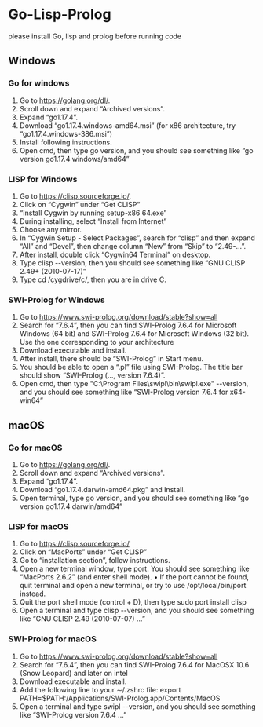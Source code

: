 # Go-Lisp-Prolog
please install Go, lisp and prolog before running code
## Windows
### Go for windows
1. Go to https://golang.org/dl/.
2. Scroll down and expand “Archived versions”.
3. Expand “go1.17.4”.
4. Download “go1.17.4.windows-amd64.msi” (for x86 architecture, try “go1.17.4.windows-386.msi”)
5. Install following instructions.
6. Open cmd, then type go version, and you should see something like “go version go1.17.4 windows/amd64”

### LISP for Windows
1. Go to https://clisp.sourceforge.io/.
2. Click on “Cygwin” under “Get CLISP”
3. “Install Cygwin by running setup-x86 64.exe”
4. During installing, select “Install from Internet”
5. Choose any mirror.
6. In “Cygwin Setup - Select Packages”, search for “clisp” and then expand “All” and “Devel”, then change column “New” from “Skip” to “2.49-...”.
7. After install, double click “Cygwin64 Terminal” on desktop.
8. Type clisp --version, then you should see something like “GNU CLISP 2.49+ (2010-07-17)”
9. Type cd /cygdrive/c/, then you are in drive C.

### SWI-Prolog for Windows
1. Go to https://www.swi-prolog.org/download/stable?show=all
2. Search for “7.6.4”, then you can find SWI-Prolog 7.6.4 for Microsoft Windows (64 bit) and SWI-Prolog 7.6.4 for Microsoft Windows (32 bit). Use the one corresponding to your architecture
3. Download executable and install.
4. After install, there should be “SWI-Prolog” in Start menu.
5. You should be able to open a “.pl” file using SWI-Prolog. The title bar should show “SWI-Prolog (..., version 7.6.4)”.
6. Open cmd, then type "C:\Program Files\swipl\bin\swipl.exe" --version, and you should see something like “SWI-Prolog version 7.6.4 for x64-win64”

## macOS
### Go for macOS
1. Go to https://golang.org/dl/.
2. Scroll down and expand “Archived versions”.
3. Expand “go1.17.4”.
4. Download “go1.17.4.darwin-amd64.pkg” and Install.
5. Open terminal, type go version, and you should see something like “go version go1.17.4 darwin/amd64”

### LISP for macOS
1. Go to https://clisp.sourceforge.io/
2. Click on “MacPorts” under “Get CLISP”
3. Go to “installation section”, follow instructions.
4. Open a new terminal window, type port. You should see something like “MacPorts 2.6.2” (and enter shell mode).
• If the port cannot be found, quit terminal and open a new terminal, or try to use /opt/local/bin/port instead.
5. Quit the port shell mode (control + D), then type sudo port install clisp
6. Open a terminal and type clisp --version, and you should see something like “GNU CLISP 2.49 (2010-07-07) ...”

### SWI-Prolog for macOS
1. Go to https://www.swi-prolog.org/download/stable?show=all
2. Search for “7.6.4”, then you can find SWI-Prolog 7.6.4 for MacOSX 10.6 (Snow Leopard) and later on intel
3. Download executable and install.
4. Add the following line to your ∼/.zshrc file: export PATH=$PATH:/Applications/SWI-Prolog.app/Contents/MacOS
5. Open a terminal and type swipl --version, and you should see something like “SWI-Prolog version 7.6.4 ...”
